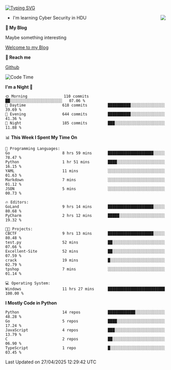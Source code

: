 [![Typing SVG](https://readme-typing-svg.herokuapp.com?font=Fira+Code&pause=1000&random=false&width=450&height=60&lines=Hello+%F0%9F%91%8B%F0%9F%8F%BB;I'm+JBNRZ)](https://git.io/typing-svg)

<a href="#">
  <img align="right" src="https://github-readme-stats.vercel.app/api?username=JBNRZ&show_icons=true&bg_color=15,f2f7fd,E0EAFC" />
</a>

- I'm learning Cyber Security in HDU

 **🌱 My Blog**

Maybe something interesting

[Welcome to my Blog](https://jbnrz.com.cn/)

 **💬 Reach me** 

[Github](https://github.com/JBNRZ)


<!--START_SECTION:waka-->
![Code Time](http://img.shields.io/badge/Code%20Time-1%2C165%20hrs%2058%20mins-blue)

**I'm a Night 🦉** 

```text
🌞 Morning                110 commits         ██░░░░░░░░░░░░░░░░░░░░░░░   07.06 % 
🌆 Daytime                618 commits         ██████████░░░░░░░░░░░░░░░   39.69 % 
🌃 Evening                644 commits         ██████████░░░░░░░░░░░░░░░   41.36 % 
🌙 Night                  185 commits         ███░░░░░░░░░░░░░░░░░░░░░░   11.88 % 
```


📊 **This Week I Spent My Time On** 

```text
💬 Programming Languages: 
Go                       8 hrs 59 mins       ████████████████████░░░░░   78.47 % 
Python                   1 hr 51 mins        ████░░░░░░░░░░░░░░░░░░░░░   16.15 % 
YAML                     11 mins             ░░░░░░░░░░░░░░░░░░░░░░░░░   01.63 % 
Markdown                 7 mins              ░░░░░░░░░░░░░░░░░░░░░░░░░   01.12 % 
JSON                     5 mins              ░░░░░░░░░░░░░░░░░░░░░░░░░   00.73 % 

🔥 Editors: 
GoLand                   9 hrs 14 mins       ████████████████████░░░░░   80.68 % 
PyCharm                  2 hrs 12 mins       █████░░░░░░░░░░░░░░░░░░░░   19.32 % 

🐱‍💻 Projects: 
CBCTF                    9 hrs 13 mins       ████████████████████░░░░░   80.48 % 
test.py                  52 mins             ██░░░░░░░░░░░░░░░░░░░░░░░   07.66 % 
Excellent-Site           52 mins             ██░░░░░░░░░░░░░░░░░░░░░░░   07.59 % 
crack                    19 mins             █░░░░░░░░░░░░░░░░░░░░░░░░   02.79 % 
tpshop                   7 mins              ░░░░░░░░░░░░░░░░░░░░░░░░░   01.14 % 

💻 Operating System: 
Windows                  11 hrs 27 mins      █████████████████████████   100.00 % 
```

**I Mostly Code in Python** 

```text
Python                   14 repos            ████████████░░░░░░░░░░░░░   48.28 % 
Go                       5 repos             ████░░░░░░░░░░░░░░░░░░░░░   17.24 % 
JavaScript               4 repos             ███░░░░░░░░░░░░░░░░░░░░░░   13.79 % 
C                        2 repos             ██░░░░░░░░░░░░░░░░░░░░░░░   06.90 % 
TypeScript               1 repo              █░░░░░░░░░░░░░░░░░░░░░░░░   03.45 % 
```




 Last Updated on 27/04/2025 12:29:42 UTC
<!--END_SECTION:waka-->
